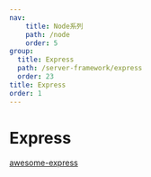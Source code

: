 ```yaml
---
nav:
    title: Node系列
    path: /node
    order: 5
group:
  title: Express
  path: /server-framework/express
  order: 23
title: Express
order: 1
---
```


# Express

[awesome-express](https://github.com/wabg/awesome-express)
